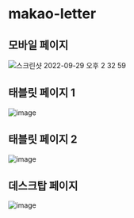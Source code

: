 # makao-letter

## 모바일 페이지
![스크린샷 2022-09-29 오후 2 32 59](https://user-images.githubusercontent.com/65386533/192947848-92969023-ae7e-4a6f-b9d6-ef722733dfe8.png)

## 태블릿 페이지 1
![image](https://user-images.githubusercontent.com/65386533/192968118-c88ab811-f0ab-4105-84b3-4efe0bfa9a3e.png)

## 태블릿 페이지 2
![image](https://user-images.githubusercontent.com/65386533/192968204-fd4b5de8-14f5-4a0e-acab-d874f5a615bd.png)

## 데스크탑 페이지
![image](https://user-images.githubusercontent.com/65386533/192986760-7b4b5f3f-95fc-44cb-8156-5e741115698a.png)
